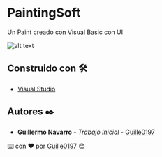 # PaintingSoft

Un Paint creado con Visual Basic con UI

![alt text](https://raw.githubusercontent.com/username/projectname/branch/path/to/img.png)

## Construido con 🛠️

* [Visual Studio](https://visualstudio.microsoft.com/es/?rr=https%3A%2F%2Fwww.google.com%2F) 

## Autores ✒️

* **Guillermo Navarro** - *Trabajo Inicial* - [Guille0197](https://github.com/Guille0197)

⌨️ con ❤️ por [Guille0197](https://github.com/Guille0197) 😊
